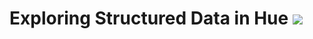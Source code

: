 # Exploring Structured Data in Hue <img src= "https://user-images.githubusercontent.com/94797745/146965611-910aa20c-8566-430f-9389-9e4273e7d825.jpg">
